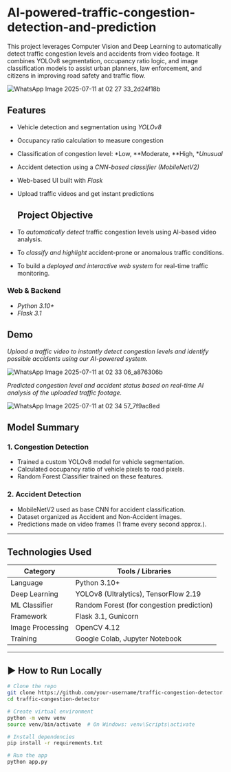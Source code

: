 # AI-powered-traffic-congestion-detection-and-prediction
This project leverages Computer Vision and Deep Learning to automatically detect traffic congestion levels and accidents from video footage. It combines YOLOv8 segmentation, occupancy ratio logic, and image classification models to assist urban planners, law enforcement, and citizens in improving road safety and traffic flow.

![WhatsApp Image 2025-07-11 at 02 27 33_2d24f18b](https://github.com/user-attachments/assets/e88418d6-a267-4e68-9688-c3db56225007)

##  Features

- Vehicle detection and segmentation using *YOLOv8*
- Occupancy ratio calculation to measure congestion
- Classification of congestion level: *Low, **Moderate, **High, **Unusual*
- Accident detection using a *CNN-based classifier (MobileNetV2)*
- Web-based UI built with *Flask*
- Upload traffic videos and get instant predictions

  ##  Project Objective

- To *automatically detect* traffic congestion levels using AI-based video analysis.
- To *classify and highlight* accident-prone or anomalous traffic conditions.
- To build a *deployed and interactive web system* for real-time traffic monitoring.

###  Web & Backend
- *Python 3.10+*
- *Flask 3.1*
##  Demo

*Upload a traffic video to instantly detect congestion levels and identify possible accidents using our AI-powered system.*

![WhatsApp Image 2025-07-11 at 02 33 06_a876306b](https://github.com/user-attachments/assets/dbf3c3b1-2a26-4906-81b8-82fddedd96cb)

*Predicted congestion level and accident status based on real-time AI analysis of the uploaded traffic footage.*

![WhatsApp Image 2025-07-11 at 02 34 57_7f9ac8ed](https://github.com/user-attachments/assets/092bb107-b337-435a-8766-baaa4a6d0970)

## Model Summary

### 1. Congestion Detection
- Trained a custom YOLOv8 model for vehicle segmentation.
- Calculated occupancy ratio of vehicle pixels to road pixels.
- Random Forest Classifier trained on these features.

### 2. Accident Detection
- MobileNetV2 used as base CNN for accident classification.
- Dataset organized as Accident and Non-Accident images.
- Predictions made on video frames (1 frame every second approx.).

---
##  Technologies Used

| Category         | Tools / Libraries                       |
|------------------|------------------------------------------|
| Language         | Python 3.10+                             |
| Deep Learning    | YOLOv8 (Ultralytics), TensorFlow 2.19    |
| ML Classifier    | Random Forest (for congestion prediction)|
| Framework        | Flask 3.1, Gunicorn                      |
| Image Processing | OpenCV 4.12                              |
| Training         | Google Colab, Jupyter Notebook           |
---


## ▶ How to Run Locally

```bash
# Clone the repo
git clone https://github.com/your-username/traffic-congestion-detector.git
cd traffic-congestion-detector

# Create virtual environment
python -m venv venv
source venv/bin/activate  # On Windows: venv\Scripts\activate

# Install dependencies
pip install -r requirements.txt

# Run the app
python app.py
